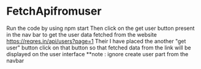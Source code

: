 # FetchApifromuser
 Run the code by using npm  start
 Then click on the get user button present in the nav bar to get the user data fetched from the website https://reqres.in/api/users?page=1
 Their I have placed the another "get user" button click on that button so that fetched data from the link will be displayed on the user interface
 **note : ignore create user part from the navbar
